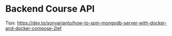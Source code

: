 # Backend Course API 
Tips: https://dev.to/sonyarianto/how-to-spin-mongodb-server-with-docker-and-docker-compose-2lef